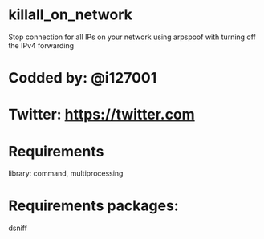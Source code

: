 # killall_on_network

Stop connection for all IPs on your network using arpspoof with turning off the IPv4 forwarding 

# Codded by: @i127001
# Twitter: https://twitter.com

# Requirements 
library: command, multiprocessing

# Requirements packages: 
dsniff
